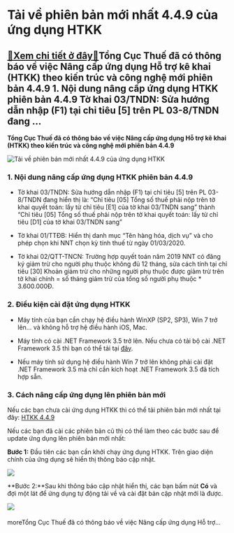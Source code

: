 Tải về phiên bản mới nhất 4.4.9 của ứng dụng HTKK
=================================================

[:gift:Xem chi tiết ở đây:gift:](https://hddtvn.com/tai-ve-phien-ban-moi-nhat-4-4-9-cua-ung-dung-htkk-2/)Tổng Cục Thuế đã có thông báo về việc Nâng cấp ứng dụng Hỗ trợ kê khai (HTKK) theo kiến trúc và công nghệ mới phiên bản 4.4.9 1. Nội dung nâng cấp ứng dụng HTKK phiên bản 4.4.9 Tờ khai 03/TNDN: Sửa hướng dẫn nhập (F1) tại chỉ tiêu [5] trên PL 03-8/TNDN đang …
-------------------------------------------------------------------------------------------------------------------------------------------------------------------------------------------------------------------------------------------------------------------

**Tổng Cục Thuế đã có thông báo về việc Nâng cấp ứng dụng Hỗ trợ kê khai (HTKK) theo kiến trúc và công nghệ mới phiên bản 4.4.9**


![Tải về phiên bản mới nhất 4.4.9 của ứng dụng HTKK](https://hddtvn.com/wp-content/uploads/2021/01/htkk.jpg)


### 1. Nội dung nâng cấp ứng dụng HTKK phiên bản 4.4.9




* Tờ khai 03/TNDN: Sửa hướng dẫn nhập (F1) tại chỉ tiêu [5] trên PL 03-8/TNDN đang hiển thị là: “Chỉ tiêu [05] Tổng số thuế phải nộp trên tờ khai quyết toán: lấy từ chỉ tiêu [E1] của tờ khai 03/TNDN sang” thành “Chỉ tiêu [05] Tổng số thuế phải nộp trên tờ khai quyết toán: lấy từ chỉ tiêu [D1] của tờ khai 03/TNDN sang”

* Tờ khai 01/TTĐB: Hiển thị danh mục “Tên hàng hóa, dịch vụ” và cho phép chọn khi NNT chọn kỳ tính thuế từ ngày 01/03/2020.

* Tờ khai 02/QTT-TNCN: Trường hợp quyết toán năm 2019 NNT có đăng ký giảm trừ cho người phụ thuộc không đủ 12 tháng, sửa cách tính tại chỉ tiêu [30] Khoản giảm trừ cho những người phụ thuộc được giảm trừ trên tờ khai chính = số tháng giảm trừ của tổng số người phụ thuộc * 3.600.000Đ.



### 2. Điều kiện cài đặt ứng dụng HTKK




* Máy tính của bạn cần chạy hệ điều hành WinXP (SP2, SP3), Win 7 trở lên… và không hỗ trợ hệ điều hành iOS, Mac.

* Máy tính có cài .NET Framework 3.5 trở lên. Nếu chưa có tải bộ cài .NET Framework 3.5 thì bạn có thể tải tại [đây](https://www.fshare.vn/file/F4X6R3TJZ5FH).

* Nếu máy tính sử dụng hệ điều hành Win 7 trở lên không phải cài đặt .NET Framework 3.5 mà chỉ cần kích hoạt .NET Framework 3.5 đã tích hợp sẵn.



### 3. Cách nâng cấp ứng dụng lên phiên bản mới


Nếu các bạn chưa cài ứng dụng HTKK thì có thể tải phiên bản mới nhất tại đây: [HTKK 4.4.9](https://www.fshare.vn/file/9ACNWF1LM5K3)


Nếu các bạn đã cài các phiên bản cũ thì có thể làm theo các bước sau để update ứng dụng lên phiên bản mới nhất:


**Bước 1:** Đầu tiên các bạn cần khởi chạy ứng dụng HTKK. Trên giao diện chính của ứng dụng sẽ hiển thị thông báo cập nhật.


![](https://hddtvn.com/wp-content/uploads/2021/01/15-3.png)


**Bước 2:**Sau khi thông báo cập nhật hiển thị, các bạn bấm nút **Có** và đợi một lát để ứng dụng tự động tải về và cài đặt bản cập nhật mới là được.


![](https://hddtvn.com/wp-content/uploads/2021/01/16-3.png)


#### 


moreTổng Cục Thuế đã có thông báo về việc Nâng cấp ứng dụng Hỗ trợ…

